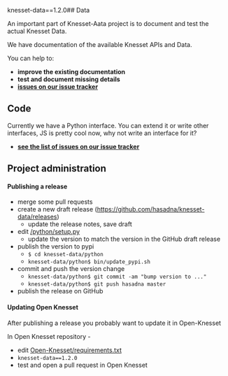  knesset-data==1.2.0## Data

An important part of Knesset-Aata project is to document and test the actual Knesset Data.

We have documentation of the available Knesset APIs and Data.

You can help to:

* **improve the existing documentation**
* **test and document missing details**
* **[issues on our issue tracker](https://github.com/hasadna/knesset-data/issues)**

## Code

Currently we have a Python interface. You can extend it or write other interfaces, JS is pretty cool now, why not write an interface for it?

* **[see the list of issues on our issue tracker](https://github.com/hasadna/knesset-data/issues)**

## Project administration

#### Publishing a release

* merge some pull requests
* create a new draft release (https://github.com/hasadna/knesset-data/releases)
  * update the release notes, save draft
* edit [/python/setup.py](/python/setup.py)
  * update the version to match the version in the GitHub draft release
* publish the version to pypi
  * `$ cd knesset-data/python`
  * `knesset-data/python$ bin/update_pypi.sh`
* commit and push the version change
  * `knesset-data/python$ git commit -am "bump version to ..."`
  * `knesset-data/python$ git push hasadna master`
* publish the release on GitHub

#### Updating Open Knesset

After publishing a release you probably want to update it in Open-Knesset

In Open Knesset repository -

* edit [Open-Knesset/requirements.txt](https://github.com/hasadna/Open-Knesset/blob/master/requirements.txt)
* `knesset-data==1.2.0`
* test and open a pull request in Open Knesset
